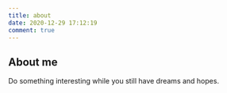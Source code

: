 ```yaml
---
title: about
date: 2020-12-29 17:12:19
comment: true
---
```



## About me

Do something interesting while you still have dreams and hopes.